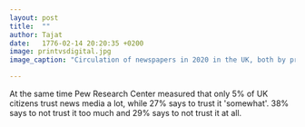 ```yaml
---
layout: post
title:  ""
author: Tajat
date:   1776-02-14 20:20:35 +0200
image: printvsdigital.jpg
image_caption: "Circulation of newspapers in 2020 in the UK, both by printed and online content."

---
```

At the same time Pew Research Center measured that only 5% of UK citizens trust news media a lot, while 27% says to trust it 'somewhat'. 38% says to not trust it too much and 29% says to not trust it at all. 
